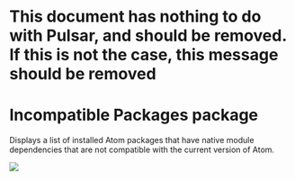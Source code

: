 # This document has nothing to do with Pulsar, and should be removed. If this is not the case, this message should be removed

# Incompatible Packages package

Displays a list of installed Atom packages that have native module
dependencies that are not compatible with the current version of Atom.

![](https://cloud.githubusercontent.com/assets/671378/3767534/3f099820-18ce-11e4-9fa0-feef7947aab2.png)
